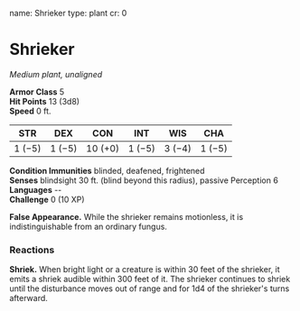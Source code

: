 name: Shrieker type: plant cr: 0

# Shrieker
_Medium plant, unaligned_

**Armor Class** 5    
**Hit Points** 13 (3d8)    
**Speed** 0 ft.

| STR    | DEX    | CON     | INT    | WIS    | CHA    |
| ------ | ------ | ------- | ------ | ------ | ------ |
| 1 (−5) | 1 (−5) | 10 (+0) | 1 (−5) | 3 (−4) | 1 (−5) |

**Condition Immunities** blinded, deafened, frightened    
**Senses** blindsight 30 ft. (blind beyond this radius), passive Perception 6    
**Languages** --    
**Challenge** 0 (10 XP)

**False Appearance.** While the shrieker remains motionless, it is indistinguishable from an ordinary fungus.

### Reactions
**Shriek.** When bright light or a creature is within 30 feet of the shrieker, it emits a shriek audible within 300 feet of it. The shrieker continues to shriek until the disturbance moves out of range and for 1d4 of the shrieker's turns afterward.